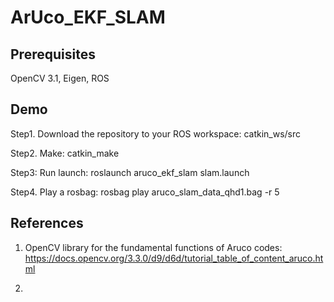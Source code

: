 # ArUco_EKF_SLAM

Prerequisites
---

OpenCV 3.1, Eigen, ROS

Demo
---
Step1. Download the repository to your ROS workspace: catkin_ws/src

Step2. Make: catkin_make

Step3: Run launch: roslaunch aruco_ekf_slam slam.launch

Step4. Play a rosbag: rosbag play aruco_slam_data_qhd1.bag -r 5

References
---
1. OpenCV library for the fundamental functions of Aruco codes: https://docs.opencv.org/3.3.0/d9/d6d/tutorial_table_of_content_aruco.html

2. <Probalisitic Robotics>

